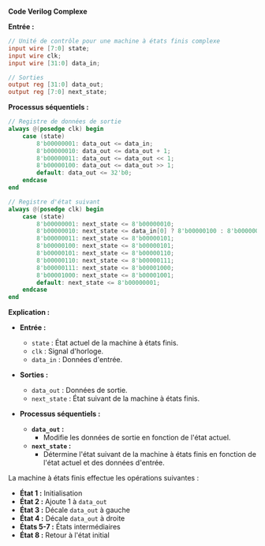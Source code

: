 **Code Verilog Complexe**

**Entrée :**

```verilog
// Unité de contrôle pour une machine à états finis complexe
input wire [7:0] state;
input wire clk;
input wire [31:0] data_in;

// Sorties
output reg [31:0] data_out;
output reg [7:0] next_state;
```

**Processus séquentiels :**

```verilog
// Registre de données de sortie
always @(posedge clk) begin
    case (state)
        8'b00000001: data_out <= data_in;
        8'b00000010: data_out <= data_out + 1;
        8'b00000011: data_out <= data_out << 1;
        8'b00000100: data_out <= data_out >> 1;
        default: data_out <= 32'b0;
    endcase
end

// Registre d'état suivant
always @(posedge clk) begin
    case (state)
        8'b00000001: next_state <= 8'b00000010;
        8'b00000010: next_state <= data_in[0] ? 8'b00000100 : 8'b00000011;
        8'b00000011: next_state <= 8'b00000101;
        8'b00000100: next_state <= 8'b00000101;
        8'b00000101: next_state <= 8'b00000110;
        8'b00000110: next_state <= 8'b00000111;
        8'b00000111: next_state <= 8'b00001000;
        8'b00001000: next_state <= 8'b00001001;
        default: next_state <= 8'b00000001;
    endcase
end
```

**Explication :**

* **Entrée :**
    * `state` : État actuel de la machine à états finis.
    * `clk` : Signal d'horloge.
    * `data_in` : Données d'entrée.
* **Sorties :**
    * `data_out` : Données de sortie.
    * `next_state` : État suivant de la machine à états finis.

* **Processus séquentiels :**
    * **`data_out` :**
        * Modifie les données de sortie en fonction de l'état actuel.
    * **`next_state` :**
        * Détermine l'état suivant de la machine à états finis en fonction de l'état actuel et des données d'entrée.

La machine à états finis effectue les opérations suivantes :

* **État 1 :** Initialisation
* **État 2 :** Ajoute 1 à `data_out`
* **État 3 :** Décale `data_out` à gauche
* **État 4 :** Décale `data_out` à droite
* **États 5-7 :** États intermédiaires
* **État 8 :** Retour à l'état initial